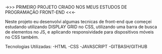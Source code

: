 ->>> PRIMEIRO PROJETO CRIADO NOS MEUS ESTUDOS DE PROGRAMAÇÃO FRONT-END <<<-

Neste projeto eu desenvolvi algumas tecnicas de front-end que começei estudando utilizando DISPLAY GRID no CSS, utilizando uma barra de busca de elementos no JS, 
e aplicando responsividade para dispositivos móveis no CSS também.

Tecnologias Utilizadas:
-HTML
-CSS
-JAVASCRIPT
-GITBASH/GITHUB

